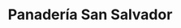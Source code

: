 ---
title: "Panadería San Salvador"
url: /quetzaltenango/panaderia-san-salvador/
shop: panadería
---